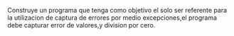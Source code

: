 Construye un programa que tenga como objetivo el solo ser referente para la utilizacion de captura de errores por medio excepciones,el programa debe capturar error de valores,y division por cero.
